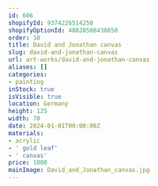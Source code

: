 ```yaml
---
id: 606
shopifyId: 9374226514250
shopifyOptionId: 48828508438858
order: 10
title: David and Jonathan canvas
slug: david-and-jonathan-canvas
url: art-works/david-and-jonathan-canvas
aliases: []
categories:
- painting
inStock: true
isVisible: true
location: Germany
height: 125
width: 70
date: 2024-01-01T00:00:00Z
materials:
- acrylic
- ' gold leaf'
- ' canvas'
price: 1000
mainImage: David_and_Jonathan_canvas.jpg
---
```

